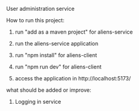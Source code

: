 User administration service



How to run this project:

1. run "add as a maven project" for aliens-service
2. run the aliens-service application

3. run "npm install" for aliens-client
4. run "npm run dev" for aliens-client
5. access the application in http://localhost:5173/



what should be added or improve:
1. Logging in service
      
